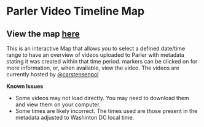# Parler Video Timeline Map

## View the map [here](https://theblindeye.github.io/ParlerVideoTimelineMap/) ##

This is an interactive Map that allows you to select a defined date/time range to have an overview of videos uploaded to Parler with metadata stating it was created within that time period. markers can be clicked on for more information, or, when available, view the video. The videos are currently hosted by [@carstensenpol](https://twitter.com/carstensenpol)

**Known Issues**
* Some videos may not load directly. You may need to download them and view them on your computer.
* Some times are likely incorrect. The times used are those present in the metadata adjusted to Washinton DC local time. 
